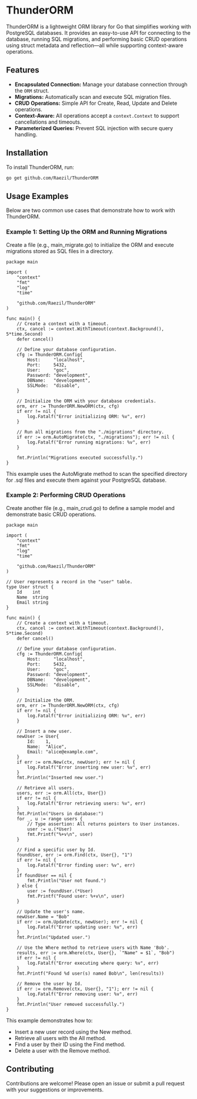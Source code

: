 # ThunderORM

ThunderORM is a lightweight ORM library for Go that simplifies working with PostgreSQL databases. It provides an easy-to-use API for connecting to the database, running SQL migrations, and performing basic CRUD operations using struct metadata and reflection—all while supporting context-aware operations.

## Features

- **Encapsulated Connection:** Manage your database connection through the `ORM` struct.
- **Migrations:** Automatically scan and execute SQL migration files.
- **CRUD Operations:** Simple API for Create, Read, Update and Delete operations.
- **Context-Aware:** All operations accept a `context.Context` to support cancellations and timeouts.
- **Parameterized Queries:** Prevent SQL injection with secure query handling.

## Installation

To install ThunderORM, run:

```bash
go get github.com/Raezil/ThunderORM
```


## Usage Examples

Below are two common use cases that demonstrate how to work with ThunderORM.
### Example 1: Setting Up the ORM and Running Migrations

Create a file (e.g., main_migrate.go) to initialize the ORM and execute migrations stored as SQL files in a directory.

```
package main

import (
	"context"
	"fmt"
	"log"
	"time"

	"github.com/Raezil/ThunderORM"
)

func main() {
	// Create a context with a timeout.
	ctx, cancel := context.WithTimeout(context.Background(), 5*time.Second)
	defer cancel()

	// Define your database configuration.
	cfg := ThunderORM.Config{
		Host:     "localhost",
		Port:     5432,
		User:     "goc",
		Password: "development",
		DBName:   "development",
		SSLMode:  "disable",
	}

	// Initialize the ORM with your database credentials.
	orm, err := ThunderORM.NewORM(ctx, cfg)
	if err != nil {
		log.Fatalf("Error initializing ORM: %v", err)
	}

	// Run all migrations from the "./migrations" directory.
	if err := orm.AutoMigrate(ctx, "./migrations"); err != nil {
		log.Fatalf("Error running migrations: %v", err)
	}

	fmt.Println("Migrations executed successfully.")
}
```

This example uses the AutoMigrate method to scan the specified directory for .sql files and execute them against your PostgreSQL database.
### Example 2: Performing CRUD Operations

Create another file (e.g., main_crud.go) to define a sample model and demonstrate basic CRUD operations.
```
package main

import (
	"context"
	"fmt"
	"log"
	"time"

	"github.com/Raezil/ThunderORM"
)

// User represents a record in the "user" table.
type User struct {
	Id    int
	Name  string
	Email string
}

func main() {
	// Create a context with a timeout.
	ctx, cancel := context.WithTimeout(context.Background(), 5*time.Second)
	defer cancel()

	// Define your database configuration.
	cfg := ThunderORM.Config{
		Host:     "localhost",
		Port:     5432,
		User:     "goc",
		Password: "development",
		DBName:   "development",
		SSLMode:  "disable",
	}

	// Initialize the ORM.
	orm, err := ThunderORM.NewORM(ctx, cfg)
	if err != nil {
		log.Fatalf("Error initializing ORM: %v", err)
	}

	// Insert a new user.
	newUser := User{
		Id:    1,
		Name:  "Alice",
		Email: "alice@example.com",
	}
	if err := orm.New(ctx, newUser); err != nil {
		log.Fatalf("Error inserting new user: %v", err)
	}
	fmt.Println("Inserted new user.")

	// Retrieve all users.
	users, err := orm.All(ctx, User{})
	if err != nil {
		log.Fatalf("Error retrieving users: %v", err)
	}
	fmt.Println("Users in database:")
	for _, u := range users {
		// Type assertion: All returns pointers to User instances.
		user := u.(*User)
		fmt.Printf("%+v\n", user)
	}

	// Find a specific user by Id.
	foundUser, err := orm.Find(ctx, User{}, "1")
	if err != nil {
		log.Fatalf("Error finding user: %v", err)
	}
	if foundUser == nil {
		fmt.Println("User not found.")
	} else {
		user := foundUser.(*User)
		fmt.Printf("Found user: %+v\n", user)
	}

	// Update the user's name.
	newUser.Name = "Bob"
	if err := orm.Update(ctx, newUser); err != nil {
		log.Fatalf("Error updating user: %v", err)
	}
	fmt.Println("Updated user.")

	// Use the Where method to retrieve users with Name 'Bob'.
	results, err := orm.Where(ctx, User{}, `"Name" = $1`, "Bob")
	if err != nil {
		log.Fatalf("Error executing where query: %v", err)
	}
	fmt.Printf("Found %d user(s) named Bob\n", len(results))

	// Remove the user by Id.
	if err := orm.Remove(ctx, User{}, "1"); err != nil {
		log.Fatalf("Error removing user: %v", err)
	}
	fmt.Println("User removed successfully.")
}
```

This example demonstrates how to:
  - Insert a new user record using the New method.
  - Retrieve all users with the All method.
  - Find a user by their ID using the Find method.
  - Delete a user with the Remove method.

## Contributing

Contributions are welcome! Please open an issue or submit a pull request with your suggestions or improvements.
